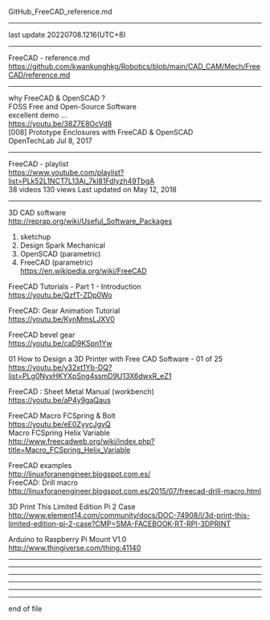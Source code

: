 GitHub_FreeCAD_reference.md  
  
---------------------------------------------  
  
last update 20220708.1216(UTC+8)  
  
---------------------------------------------  
    
FreeCAD - reference.md  
  https://github.com/kwankunghkg/Robotics/blob/main/CAD_CAM/Mech/FreeCAD/reference.md  
  
---------------------------------------------  
  
why FreeCAD & OpenSCAD ?  
FOSS Free and Open-Source Software  
excellent demo ...  
  https://youtu.be/38Z7E8OcVd8  
[008] Prototype Enclosures with FreeCAD & OpenSCAD  
OpenTechLab Jul 8, 2017  
  
---------------------------------------------  
  
FreeCAD - playlist  
  https://www.youtube.com/playlist?list=PLk52L1NCT7L13Aj_7kl81Fdlyzh49TbgA  
    38 videos 130 views Last updated on May 12, 2018  
  
---------------------------------------------  
  
3D CAD software  
  http://reprap.org/wiki/Useful_Software_Packages  
  
1. sketchup  
2. Design Spark Mechanical  
3. OpenSCAD (parametric)   
4. FreeCAD  (parametric)  
  https://en.wikipedia.org/wiki/FreeCAD  

FreeCAD Tutorials - Part 1 - Introduction  
  https://youtu.be/QzfT-ZDp0Wo  
  
FreeCAD: Gear Animation Tutorial  
  https://youtu.be/KynMmsLJXV0  
    
FreeCAD bevel gear  
  https://youtu.be/caD9KSpn1Yw  
  
01 How to Design a 3D Printer with Free CAD Software - 01 of 25  
  https://youtu.be/y32xt1Yb-DQ?list=PLg0NyxHKYXpSng4ssmD9U13X6dwxR_eZ1  
  
FreeCAD : Sheet Metal Manual (workbench)  
  https://youtu.be/aP4y9gaQaus  

FreeCAD Macro FCSpring & Bolt  
  https://youtu.be/eE0ZyycJgvQ  
Macro FCSpring Helix Variable  
  http://www.freecadweb.org/wiki/index.php?title=Macro_FCSpring_Helix_Variable  
   
   
FreeCAD examples   
  http://linuxforanengineer.blogspot.com.es/  
FreeCAD: Drill macro  
  http://linuxforanengineer.blogspot.com.es/2015/07/freecad-drill-macro.html  
  
  
  
3D Print This Limited Edition Pi 2 Case  
  http://www.element14.com/community/docs/DOC-74908/l/3d-print-this-limited-edition-pi-2-case?CMP=SMA-FACEBOOK-RT-RPI-3DPRINT  
  
Arduino to Raspberry Pi Mount V1.0  
  http://www.thingiverse.com/thing:41140  
  
  
---------------------------------------------  
  
---------------------------------------------  
  
---------------------------------------------  
  
---------------------------------------------  
  
---------------------------------------------  
  
---------------------------------------------  
end of file
